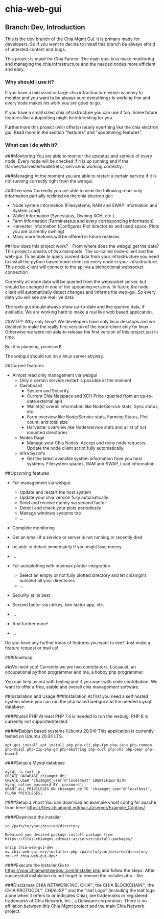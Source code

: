 # chia-web-gui
## Branch: Dev, Introduction
This is the dev branch of the Chia Mgmt Gui. It is primary made for developers.
So if you want to decide to install this branch be always afraid of untested content and bugs.

This project is made for Chia Farmer.
The main goal is to make monitoring and managing the chia infrastructure and the needed nodes more efficient and easy.

### Why should i use it?
If you have a mid sized or large chia infrastructure which is heavy to monitor and you want to be always sure everythings is working fine and every node makes his work you are good to go.

If you have a small sized chia infrastructure you can use it too.
Some future features like autoplotting might be interesting for you.

Furthermore this project (will) offer(s) nearly everthing like the chia electron gui.
Read more in the section "features" and "upcomming features".

### What can i do with it?
###Monitoring
You are able to monitor the upstatus and service of every node.
Every node will be checked if it is up running and if the (farmer/harvester/wallet/etc.) service is working correctly.

###Managing
At the moment you are able to restart a certain service if it is not running correctly right from the webgui.

###Overview
Currently you are able to view the following read-only information partially reclined on the chia electron gui:
- Node system information (Filesystems, RAM and SWAP information and System Load)
- Wallet Information (Syncstatus, Owning XCH, etc.)
- Farm Information (Farminstatus and every corresponding information)
- Harvester Information (Configures Plot directories and used space, Plots you are currently owning)
- Many more features will be offered in future realeses.

##How does this project work? - From where does the webgui get the data?
This project consists of two mainparts. The so-called node-client and the web-gui.
To be able to query current data from your infrastructure you need to install the python based node-client on every node in your infrastructure. This node-client will connect to the api via a bidirectional websocket connection.

Currently all node data will be queried from the websocket server, but should be changed in one of the upcoming versions.
In future the node client will automatically detect changes and informs the web-gui.
So every data you will see are real live data.

The web-gui should always show up-to-date and live queried data, if available.
We are working hard to make a real live web based application.

##WTF?! Why only linux?
We developers have only linux desctops and we decided to make the really first version of the node-client only for linux.
Otherwise we were not able to release the first version of this project just in time.

But it is planning, promised!

The webgui should run on a linux server anyway.

##Current features
- Almost read only management via webgui
  - Only a certain service restart is possible at the moment
  - Dashboard
    - System and Security
    - Current Chia Netspace and XCH Price (queried from an up-to-date external api)
    - Wallet(s) overall information like Node/Service stats, Sync status, etc.
    - Farm overview like Node/Service stats, Farming Status, Plot count, and total size
    - Harvester overview like Node/service stats and a list of not mounted directories
  - Nodes Page
    - Manage your Chia Nodes. Accept and deny node requests. Update the node client script fully automatically.
  - Infra Sysinfo
    - Get the latest available system information from you host systems. Filesystem spaces, RAM and SWAP, Load information


##Upcoming features
- Full management via webgui
  - Update and restart the host system
  - Update your chia version fully automatically
  - Send and receive money via second factor
  - Detect and check your plots periodically
  - Manage windows systems too
  - ...

- Complete monitoring
 - Get an email if a service or server is not running or recently died
 - be able to detect immediately if you might lose money
 - ...

- Full autoplotting with madmax plotter integration
  - Select an empty or not fully plotted directory and let chiamgmt autoplot all your directories
  - ...

- Security at its best
 - Second factor via ubikey, two factor app, etc.
 - ...

- And further more!
- ...

Do you have any further ideas of features you want to see? Just make a feature request or mail us!

###Roadmap


##We need you!
Currently we are two contributors. Lucaaust, an occupational python programmer and me, a hobby php programmer.

You can help us out with testing and if you want with code contribution.
We want to offer a free, stable and overall chia management software.

##Installation and Usage
###Installation
At first you need a self hosted system where you can run the php based webgui and the needed mysql database.

####Install PHP
At least PHP 7.4 is needed to run the webuig. PHP 8 is currently not supported/tested.

#####Debian based systems (Ubuntu 20.04)
This application is currently tested on Ubuntu 20.04 LTS.
```
apt-get install apt install php php-cli php-fpm php-json php-common php-mysql php-zip php-gd php-mbstring php-curl php-xml php-pear php-bcmath
```

####Setup a Mysql database
```
mysql -u root -p
CREATE DATABASE chiamgmt_db;
CREATE USER 'chiamgmt_user'@'localhost' IDENTIFIED WITH mysql_native_password BY 'password';
GRANT ALL PRIVILEGES ON chiamgmt_db TO 'chiamgmt_user'@'localhost';
FLUSH PRIVILEGES;
```

####Setup a vhost
You can download an example vhost config for apache from here:
https://files.chiamgmt.edtmair.at/server/Example_Configs/

####Download the installer
```
cd /path/to/your/desired/directory

Download you desired package install package from
https://files.chiamgmt.edtmair.at/server/install-packages/

unzip chia-web-gui-dev
mv chia-web-gui-dev/installer.php /path/to/your/desired/directory
rm -rf chia-web-gui-dev*
```

####Execute the installer
Go to https://your.chiamgmtwebgui.com/installer.php and follow the steps.
After successfull instalation do not forget to remove the installer.php - file.

###Disclaimer
CHIA NETWORK INC, CHIA™, the CHIA BLOCKCHAIN™, the CHIA PROTOCOL™, CHIALISP™ and the “leaf Logo” (including the leaf logo alone when it refers to or indicates Chia), are trademarks or registered trademarks of Chia Network, Inc., a Delaware corporation. There is no affliation between this Chia Mgmt project and the main Chia Network project.